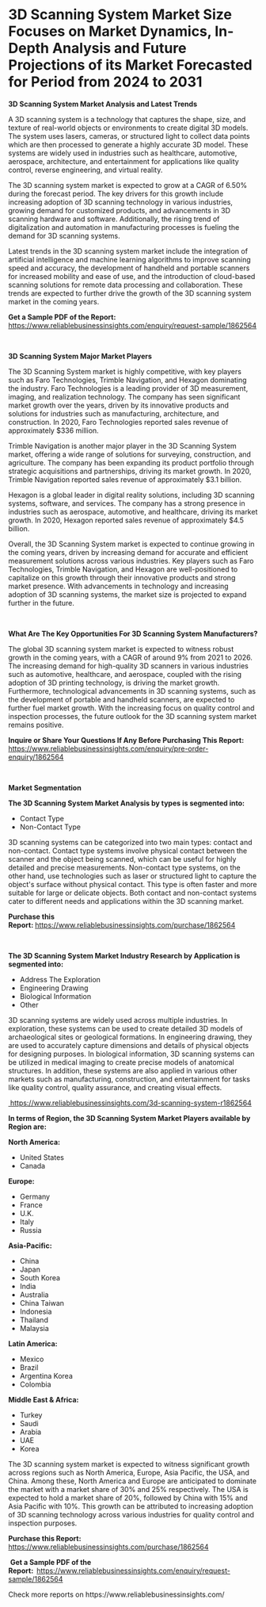 <p><h1>3D Scanning System Market Size Focuses on Market Dynamics, In-Depth Analysis and Future Projections of its Market Forecasted for Period from 2024 to 2031</h1></p><p><strong>3D Scanning System Market Analysis and Latest Trends</strong></p>
<p><p>A 3D scanning system is a technology that captures the shape, size, and texture of real-world objects or environments to create digital 3D models. The system uses lasers, cameras, or structured light to collect data points which are then processed to generate a highly accurate 3D model. These systems are widely used in industries such as healthcare, automotive, aerospace, architecture, and entertainment for applications like quality control, reverse engineering, and virtual reality.</p><p>The 3D scanning system market is expected to grow at a CAGR of 6.50% during the forecast period. The key drivers for this growth include increasing adoption of 3D scanning technology in various industries, growing demand for customized products, and advancements in 3D scanning hardware and software. Additionally, the rising trend of digitalization and automation in manufacturing processes is fueling the demand for 3D scanning systems.</p><p>Latest trends in the 3D scanning system market include the integration of artificial intelligence and machine learning algorithms to improve scanning speed and accuracy, the development of handheld and portable scanners for increased mobility and ease of use, and the introduction of cloud-based scanning solutions for remote data processing and collaboration. These trends are expected to further drive the growth of the 3D scanning system market in the coming years.</p></p>
<p><strong>Get a Sample PDF of the Report:&nbsp;</strong> <a href="https://www.reliablebusinessinsights.com/enquiry/request-sample/1862564">https://www.reliablebusinessinsights.com/enquiry/request-sample/1862564</a></p>
<p>&nbsp;</p>
<p><strong>3D Scanning System Major Market Players</strong></p>
<p><p>The 3D Scanning System market is highly competitive, with key players such as Faro Technologies, Trimble Navigation, and Hexagon dominating the industry. Faro Technologies is a leading provider of 3D measurement, imaging, and realization technology. The company has seen significant market growth over the years, driven by its innovative products and solutions for industries such as manufacturing, architecture, and construction. In 2020, Faro Technologies reported sales revenue of approximately $336 million.</p><p>Trimble Navigation is another major player in the 3D Scanning System market, offering a wide range of solutions for surveying, construction, and agriculture. The company has been expanding its product portfolio through strategic acquisitions and partnerships, driving its market growth. In 2020, Trimble Navigation reported sales revenue of approximately $3.1 billion.</p><p>Hexagon is a global leader in digital reality solutions, including 3D scanning systems, software, and services. The company has a strong presence in industries such as aerospace, automotive, and healthcare, driving its market growth. In 2020, Hexagon reported sales revenue of approximately $4.5 billion.</p><p>Overall, the 3D Scanning System market is expected to continue growing in the coming years, driven by increasing demand for accurate and efficient measurement solutions across various industries. Key players such as Faro Technologies, Trimble Navigation, and Hexagon are well-positioned to capitalize on this growth through their innovative products and strong market presence. With advancements in technology and increasing adoption of 3D scanning systems, the market size is projected to expand further in the future.</p></p>
<p>&nbsp;</p>
<p><strong>What Are The Key Opportunities For 3D Scanning System Manufacturers?</strong></p>
<p><p>The global 3D scanning system market is expected to witness robust growth in the coming years, with a CAGR of around 9% from 2021 to 2026. The increasing demand for high-quality 3D scanners in various industries such as automotive, healthcare, and aerospace, coupled with the rising adoption of 3D printing technology, is driving the market growth. Furthermore, technological advancements in 3D scanning systems, such as the development of portable and handheld scanners, are expected to further fuel market growth. With the increasing focus on quality control and inspection processes, the future outlook for the 3D scanning system market remains positive.</p></p>
<p><strong>Inquire or Share Your Questions If Any Before Purchasing This Report:</strong> <a href="https://www.reliablebusinessinsights.com/enquiry/pre-order-enquiry/1862564">https://www.reliablebusinessinsights.com/enquiry/pre-order-enquiry/1862564</a></p>
<p>&nbsp;</p>
<p><strong>Market Segmentation</strong></p>
<p><strong>The 3D Scanning System Market Analysis by types is segmented into:</strong></p>
<p><ul><li>Contact Type</li><li>Non-Contact Type</li></ul></p>
<p><p>3D scanning systems can be categorized into two main types: contact and non-contact. Contact type systems involve physical contact between the scanner and the object being scanned, which can be useful for highly detailed and precise measurements. Non-contact type systems, on the other hand, use technologies such as laser or structured light to capture the object's surface without physical contact. This type is often faster and more suitable for large or delicate objects. Both contact and non-contact systems cater to different needs and applications within the 3D scanning market.</p></p>
<p><strong>Purchase this Report:&nbsp;</strong><a href="https://www.reliablebusinessinsights.com/purchase/1862564">https://www.reliablebusinessinsights.com/purchase/1862564</a></p>
<p>&nbsp;</p>
<p><strong>The 3D Scanning System Market Industry Research by Application is segmented into:</strong></p>
<p><ul><li>Address The Exploration</li><li>Engineering Drawing</li><li>Biological Information</li><li>Other</li></ul></p>
<p><p>3D scanning systems are widely used across multiple industries. In exploration, these systems can be used to create detailed 3D models of archaeological sites or geological formations. In engineering drawing, they are used to accurately capture dimensions and details of physical objects for designing purposes. In biological information, 3D scanning systems can be utilized in medical imaging to create precise models of anatomical structures. In addition, these systems are also applied in various other markets such as manufacturing, construction, and entertainment for tasks like quality control, quality assurance, and creating visual effects.</p></p>
<p><a href="https://www.reliablebusinessinsights.com/3d-scanning-system-r1862564">&nbsp;https://www.reliablebusinessinsights.com/3d-scanning-system-r1862564</a></p>
<p><strong>In terms of Region, the 3D Scanning System Market Players available by Region are:</strong></p>
<p>
    <p> <strong> North America: </strong>
        <ul>
            <li>United States</li>
            <li>Canada</li>
        </ul>
        </p> 
    <p> <strong> Europe: </strong>
        <ul>
            <li>Germany</li>
            <li>France</li>
            <li>U.K.</li>
            <li>Italy</li>
            <li>Russia</li>
        </ul>
        </p> 
    <p> <strong> Asia-Pacific: </strong>
        <ul>
            <li>China</li>
            <li>Japan</li>
            <li>South Korea</li>
            <li>India</li>
            <li>Australia</li>
            <li>China Taiwan</li>
            <li>Indonesia</li>
            <li>Thailand</li>
            <li>Malaysia</li>
        </ul>
        </p> 
    <p> <strong> Latin America: </strong>
        <ul>
            <li>Mexico</li>
            <li>Brazil</li>
            <li>Argentina Korea</li>
            <li>Colombia</li>
        </ul>
        </p> 
    <p> <strong> Middle East & Africa: </strong>
        <ul>
            <li>Turkey</li>
            <li>Saudi</li>
            <li>Arabia</li>
            <li>UAE</li>
            <li>Korea</li>
        </ul>
    </p>
    </p>
<p><p>The 3D scanning system market is expected to witness significant growth across regions such as North America, Europe, Asia Pacific, the USA, and China. Among these, North America and Europe are anticipated to dominate the market with a market share of 30% and 25% respectively. The USA is expected to hold a market share of 20%, followed by China with 15% and Asia Pacific with 10%. This growth can be attributed to increasing adoption of 3D scanning technology across various industries for quality control and inspection purposes.</p></p>
<p><strong>Purchase this Report: </strong><a href="https://www.reliablebusinessinsights.com/purchase/1862564">https://www.reliablebusinessinsights.com/purchase/1862564</a></p>
<p>&nbsp;<strong>Get a Sample PDF of the Report:&nbsp;&nbsp;</strong><a href="https://www.reliablebusinessinsights.com/enquiry/request-sample/1862564">https://www.reliablebusinessinsights.com/enquiry/request-sample/1862564</a></p>
<p><strong></strong></p>
<p>Check more reports on https://www.reliablebusinessinsights.com/</p>